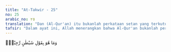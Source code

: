 ```yaml
---
title: "At-Takwir - 25"
no: 25
arabic_no: ٢٥
translation: "Dan (Al-Qur'an) itu bukanlah perkataan setan yang terkutuk,"
tafsir: "Dalam ayat ini, Allah menerangkan bahwa Al-Qur'an bukanlah perkataan setan yang terkutuk, dan bukanlah perkataan yang diletakkan oleh setan di atas lidah Muhammad ketika mengganggu akalnya seperti yang dituduhkan oleh orang Quraisy. Muhammad sudah terkenal sejak kecilnya dengan pikiran yang sehat dan tidak pernah berbuat khianat. Oleh karena itu, apa yang diterangkan oleh Muhammad tentang berita akhirat, surga, dan neraka bukanlah perkataan setan."
---
```

وَمَا هُوَ بِقَوْلِ شَيْطٰنٍ رَّجِيْمٍۚ